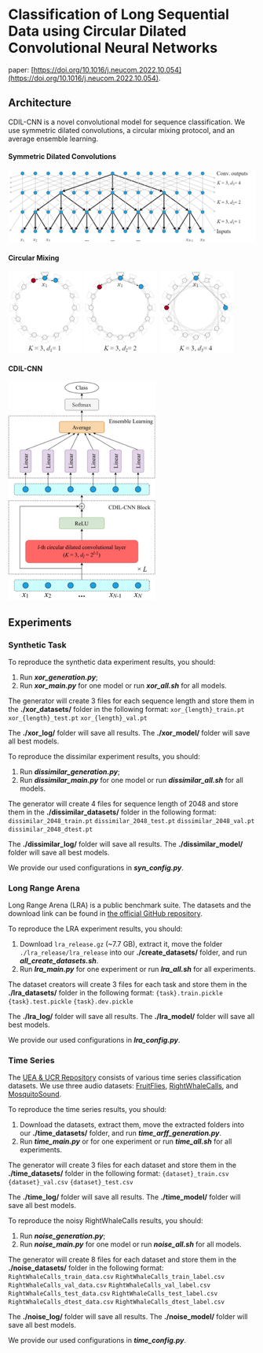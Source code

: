 # Classification of Long Sequential Data using Circular Dilated Convolutional Neural Networks

paper: [https://doi.org/10.1016/j.neucom.2022.10.054](https://doi.org/10.1016/j.neucom.2022.10.054). 

## **Architecture**
CDIL-CNN is a novel convolutional model for sequence classification. We use symmetric dilated convolutions, a circular mixing protocol, and an average ensemble learning.

#### Symmetric Dilated Convolutions
<p align="left">
<img src="figures/dil.png" width="600">
</p>


#### Circular Mixing
<p align="left">
<img src="figures/cir1.png" width="150">
<img src="figures/cir2.png" width="150">
<img src="figures/cir3.png" width="150">
</p>


#### CDIL-CNN
<p align="left">
<img src="figures/cdil.png" width="300">
</p>




## **Experiments**

### Synthetic Task
To reproduce the synthetic data experiment results, you should:
1. Run ***xor_generation.py***;
2. Run ***xor_main.py*** for one model or run ***xor_all.sh*** for all models.

The generator will create 3 files for each sequence length and store them in the **./xor_datasets/** folder in the following format:
`xor_{length}_train.pt`
`xor_{length}_test.pt`
`xor_{length}_val.pt`

The **./xor_log/** folder will save all results.
The **./xor_model/** folder will save all best models.


To reproduce the dissimilar experiment results, you should:
1. Run ***dissimilar_generation.py***;
2. Run ***dissimilar_main.py*** for one model or run ***dissimilar_all.sh*** for all models.

The generator will create 4 files for sequence length of 2048 and store them in the **./dissimilar_datasets/** folder in the following format:
`dissimilar_2048_train.pt`
`dissimilar_2048_test.pt`
`dissimilar_2048_val.pt`
`dissimilar_2048_dtest.pt`

The **./dissimilar_log/** folder will save all results.
The **./dissimilar_model/** folder will save all best models.

We provide our used configurations in ***syn_config.py***.


### Long Range Arena
Long Range Arena (LRA) is a public benchmark suite. The datasets and the download link can be found in [the official GitHub repository](https://github.com/google-research/long-range-arena). 

To reproduce the LRA experiment results, you should:
1. Download `lra_release.gz` (~7.7 GB), extract it, move the folder `./lra_release/lra_release` into our **./create_datasets/** folder, and run ***all_create_datasets.sh***. 
2. Run ***lra_main.py*** for one experiment or run ***lra_all.sh*** for all experiments.

The dataset creators will create 3 files for each task and store them in the **./lra_datasets/** folder in the following format:
`{task}.train.pickle`
`{task}.test.pickle`
`{task}.dev.pickle`

The **./lra_log/** folder will save all results.
The **./lra_model/** folder will save all best models.

We provide our used configurations in ***lra_config.py***.


### Time Series
The [UEA & UCR Repository](http://www.timeseriesclassification.com/) consists of various time series classification datasets. We use three audio datasets: [FruitFlies](http://www.timeseriesclassification.com/description.php?Dataset=FruitFlies), [RightWhaleCalls](http://www.timeseriesclassification.com/description.php?Dataset=RightWhaleCalls), and [MosquitoSound](http://www.timeseriesclassification.com/description.php?Dataset=MosquitoSound).

To reproduce the time series results, you should:
1. Download the datasets, extract them, move the extracted folders into our **./time_datasets/** folder, and run ***time_arff_generation.py***. 
2. Run ***time_main.py*** or  for one experiment or run ***time_all.sh*** for all experiments.

The generator will create 3 files for each dataset and store them in the **./time_datasets/** folder in the following format:
`{dataset}_train.csv`
`{dataset}_val.csv`
`{dataset}_test.csv`

The **./time_log/** folder will save all results.
The **./time_model/** folder will save all best models.

To reproduce the noisy RightWhaleCalls results, you should:
1. Run ***noise_generation.py***;
2. Run ***noise_main.py*** for one model or run ***noise_all.sh*** for all models.

The generator will create 8 files for each dataset and store them in the **./noise_datasets/** folder in the following format:
`RightWhaleCalls_train_data.csv`
`RightWhaleCalls_train_label.csv`
`RightWhaleCalls_val_data.csv`
`RightWhaleCalls_val_label.csv`
`RightWhaleCalls_test_data.csv`
`RightWhaleCalls_test_label.csv`
`RightWhaleCalls_dtest_data.csv`
`RightWhaleCalls_dtest_label.csv`

The **./noise_log/** folder will save all results.
The **./noise_model/** folder will save all best models.


We provide our used configurations in ***time_config.py***.

